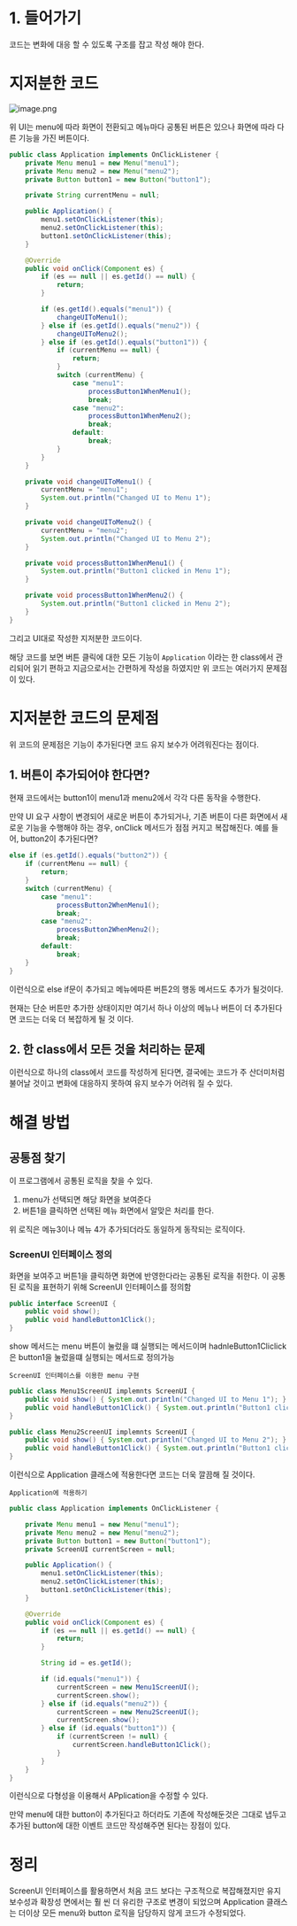 # 1. 들어가기

코드는 변화에 대응 할 수 있도록 구조를 잡고 작성 해야 한다.

# 지저분한 코드

![image.png](image.png)

위 UI는 menu에 따라 화면이 전환되고 메뉴마다 공통된 버튼은 있으나 화면에 따라 다른 기능을 가진 버튼이다.

```java
public class Application implements OnClickListener {
    private Menu menu1 = new Menu("menu1");
    private Menu menu2 = new Menu("menu2");
    private Button button1 = new Button("button1");

    private String currentMenu = null;

    public Application() {
        menu1.setOnClickListener(this);
        menu2.setOnClickListener(this);
        button1.setOnClickListener(this);
    }

    @Override
    public void onClick(Component es) {
        if (es == null || es.getId() == null) {
            return;
        }

        if (es.getId().equals("menu1")) {
            changeUIToMenu1();
        } else if (es.getId().equals("menu2")) {
            changeUIToMenu2();
        } else if (es.getId().equals("button1")) {
            if (currentMenu == null) {
                return;
            }
            switch (currentMenu) {
                case "menu1":
                    processButton1WhenMenu1();
                    break;
                case "menu2":
                    processButton1WhenMenu2();
                    break;
                default:
                    break;
            }
        }
    }

    private void changeUIToMenu1() {
        currentMenu = "menu1";
        System.out.println("Changed UI to Menu 1");
    }

    private void changeUIToMenu2() {
        currentMenu = "menu2";
        System.out.println("Changed UI to Menu 2");
    }

    private void processButton1WhenMenu1() {
        System.out.println("Button1 clicked in Menu 1");
    }

    private void processButton1WhenMenu2() {
        System.out.println("Button1 clicked in Menu 2");
    }
}

```

그리고 UI대로 작성한 지저분한 코드이다.

해당 코드를 보면 버튼 클릭에 대한 모든 기능이 `Application` 이라는 한 class에서 관리되어 읽기 편하고 지금으로서는 간편하게 작성을 하였지만 위 코드는 여러가지 문제점이 있다.

# 지저분한 코드의 문제점

위 코드의 문제점은 기능이 추가된다면 코드 유지 보수가 어려워진다는 점이다.

## 1. 버튼이 추가되어야 한다면?

현재 코드에서는 button1이 menu1과 menu2에서 각각 다른 동작을 수행한다.

만약  UI 요구 사항이 변경되어 새로운 버튼이 추가되거나, 기존 버튼이 다른 화면에서 새로운 기능을 수행해야 하는 경우, onClick 메서드가 점점 커지고 복잡해진다.
예를 들어, button2이 추가된다면?

```java
else if (es.getId().equals("button2")) {
    if (currentMenu == null) {
        return;
    }
    switch (currentMenu) {
        case "menu1":
            processButton2WhenMenu1();
            break;
        case "menu2":
            processButton2WhenMenu2();
            break;
        default:
            break;
    }
}
```

이런식으로 else if문이 추가되고 메뉴에따른 버튼2의 행동 메서드도 추가가 될것이다. 

현재는 단순 버튼만 추가한 상태이지만 여기서 하나 이상의 메뉴나 버튼이 더 추가된다면 코드는 더욱 더  복잡하게 될 것 이다.

## 2. 한 class에서 모든 것을 처리하는 문제

이런식으로 하나의 class에서 코드를 작성하게 된다면, 결국에는 코드가 주 산더미처럼 불어날 것이고   변화에 대응하지 못하여 유지 보수가 어려워 질 수 있다.

# 해결 방법

## 공통점 찾기

이 프로그램에서 공통된 로직을 찾을 수 있다.

1. menu가 선택되면 해당 화면을 보여준다
2. 버튼1을 클릭하면 선택된 메뉴 화면에서 알맞은 처리를 한다.

위 로직은 메뉴3이나 메뉴 4가 추가되더라도 동일하게 동작되는 로직이다.

### ScreenUI 인터페이스 정의

화면을 보여주고 버튼1을 클릭하면 화면에 반영한다라는 공통된 로직을 취한다. 이 공통된 로직을 표현하기 위해 ScreenUI 인터페이스를 정의함

```java
public interface ScreenUI { 
	public void show();
	public void handleButton1Click();
}
```

show 메서드는 menu 버튼이 눌렀을 떄 실행되는 메서드이며 hadnleButton1Cliclick은 button1을 눌렀을떄 실행되는 메서드로 정의가능

`ScreenUI 인터페이스를 이용한 menu 구현`

```java
public class Menu1ScreenUI implemnts ScreenUI {
	public void show() { System.out.println("Changed UI to Menu 1"); }
	public void handleButton1Click() { System.out.println("Button1 clicked in Menu 1"); }
}

public class Menu2ScreenUI implemnts ScreenUI {
	public void show() { System.out.println("Changed UI to Menu 2"); }
	public void handleButton1Click() { System.out.println("Button1 clicked in Menu 2"); }
}
```

이런식으로 Application 클래스에 적용한다면 코드는 더욱 깔끔해 질 것이다.

`Application에 적용하기`

```java
public class Application implements OnClickListener {

    private Menu menu1 = new Menu("menu1");
    private Menu menu2 = new Menu("menu2");
    private Button button1 = new Button("button1");
    private ScreenUI currentScreen = null;

    public Application() {
        menu1.setOnClickListener(this);
        menu2.setOnClickListener(this);
        button1.setOnClickListener(this);
    }

    @Override
    public void onClick(Component es) {
        if (es == null || es.getId() == null) {
            return;
        }

        String id = es.getId();

        if (id.equals("menu1")) {
            currentScreen = new Menu1ScreenUI();
            currentScreen.show();
        } else if (id.equals("menu2")) {
            currentScreen = new Menu2ScreenUI();
            currentScreen.show();
        } else if (id.equals("button1")) {
            if (currentScreen != null) {
                currentScreen.handleButton1Click();
            }
        }
    }
}
```

이런식으로 다형성을 이용해서 APplication을 수정할 수 있다.

만약 menu에 대한 button이 추가된다고 하더라도 기존에 작성해둔것은 그대로 냅두고 추가된 button에 대한 이벤트 코드만 작성해주면 된다는 장점이 있다.

# 정리

ScreenUI 인터페이스를 활용하면서 처음 코드 보다는 구조적으로 복잡해졌지만 유지보수성과 확장성 면에서는 훨 씬 더 유리한 구조로 변경이 되었으며 Application 클래스는 더이상 모든 menu와 button 로직을 담당하지 않게 코드가 수정되었다.